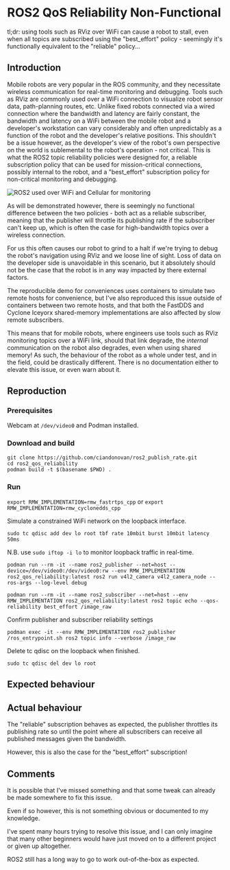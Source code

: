 # ROS2 QoS Reliability Non-Functional

tl;dr: using tools such as RViz over WiFi can cause a robot to stall, even when all topics are subscribed using the "best_effort" policy - seemingly it's functionally equivalent to the "reliable" policy...

## Introduction

Mobile robots are very popular in the ROS community,
and they necessitate wireless communication for real-time monitoring and debugging.
Tools such as RViz are commonly used over a WiFi connection to visualize robot sensor data,
path-planning routes, etc.
Unlike fixed robots connected via a wired connection where the bandwidth and latency are fairly constant,
the bandwidth and latency on a WiFi between the mobile robot and a developer's workstation can vary considerably
and often unpredictably as a function of the robot and the developer's relative positions.
This shouldn't be a issue however, as the developer's view of the robot's own perspective on the world is sublemental to the robot's operation - not critical.
This is what the ROS2 topic reliability policies were designed for, a reliable subscription policy that can be used for mission-critical connections,
possibly internal to the robot, and a "best_effort" subscription policy for non-critical monitoring and debugging.

![ROS2 used over WiFi and Cellular for monitoring](https://github.com/ciandonovan/ros2_qos_reliability/assets/94260580/209ff516-d868-4164-9c77-fbddb73ac407)

As will be demonstrated however, there is seemingly no functional difference between the two policies - both act as a reliable subscriber,
meaning that the publisher will throttle its publishing rate if the subscriber can't keep up,
which is often the case for high-bandwidth topics over a wireless connection.

For us this often causes our robot to grind to a halt if we're trying to debug the robot's navigation using RViz and we loose line of sight.
Loss of data on the developer side is unavoidable in this scenario,
but it absolutely should not be the case that the robot is in any way impacted by there external factors.

The reproducible demo for conveniences  uses containers to simulate two remote hosts for convenience,
but I've also reproduced this issue outside of containers between two remote hosts,
and that both the FastDDS and Cyclone Iceyorx shared-memory implementations are also affected by slow remote subscribers.

This means that for mobile robots, where engineers use tools such as RViz monitoring topics over a WiFi link, should that link degrade, the _internal_ communication on the robot also degrades, even when using shared memory!
As such, the behaviour of the robot as a whole under test, and in the field, could be drastically different.
There is no documentation either to elevate this issue, or even warn about it.

## Reproduction

### Prerequisites

Webcam at `/dev/video0` and Podman installed.

### Download and build

```
git clone https://github.com/ciandonovan/ros2_publish_rate.git
cd ros2_qos_reliability
podman build -t $(basename $PWD) .
```

### Run

`export RMW_IMPLEMENTATION=rmw_fastrtps_cpp` or `export RMW_IMPLEMENTATION=rmw_cyclonedds_cpp`

Simulate a constrained WiFi network on the loopback interface.

`sudo tc qdisc add dev lo root tbf rate 10mbit burst 10mbit latency 50ms`

N.B. use `sudo iftop -i lo` to monitor loopback traffic in real-time.

```
podman run --rm -it --name ros2_publisher --net=host --device=/dev/video0:/dev/video0:rw --env RMW_IMPLEMENTATION ros2_qos_reliability:latest ros2 run v4l2_camera v4l2_camera_node --ros-args --log-level debug
```

```
podman run --rm -it --name ros2_subscriber --net=host --env RMW_IMPLEMENTATION ros2_qos_reliability:latest ros2 topic echo --qos-reliability best_effort /image_raw
```

Confirm publisher and subscriber reliability settings

```
podman exec -it --env RMW_IMPLEMENTATION ros2_publisher /ros_entrypoint.sh ros2 topic info --verbose /image_raw
```

Delete tc qdisc on the loopback when finished.

`sudo tc qdisc del dev lo root`

## Expected behaviour

## Actual behaviour

The "reliable" subscription behaves as expected, the publisher throttles its publishing rate so until the point where all subscribers can receive all published messages given the bandwidth.

However, this is also the case for the "best_effort" subscription!

## Comments

It is possible that I've missed something and that some tweak can already be made somewhere to fix this issue.

Even if so however, this is not something obvious or documented to my knowledge.

I've spent many hours trying to resolve this issue,
and I can only imagine that many other beginners would have just moved on to a different project or given up altogether.

ROS2 still has a long way to go to work out-of-the-box as expected.
